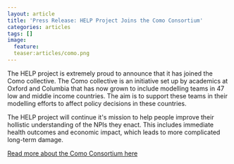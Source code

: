 ```yaml
---
layout: article
title: 'Press Release: HELP Project Joins the Como Consortium'
categories: articles
tags: []
image:
  feature:
  teaser:articles/como.png
---
```


The HELP project is extremely proud to announce that it has joined the Como collective. The Como collective is an initiative set up by academics at Oxford and Columbia that has now grown to include modelling teams in 47 low and middle income countries. The aim is to support these teams in their modelling efforts to affect policy decisions in these countries.

The HELP project will continue it's mission to help people improve their hollistic understanding of the NPIs they enact. This includes immediate health outcomes and economic impact, which leads to more complicated long-term damage.

[Read more about the Como Consortium here](https://www.medsci.ox.ac.uk/news/como-consortium-the-covid-19-pandemic-modelling-in-context)
